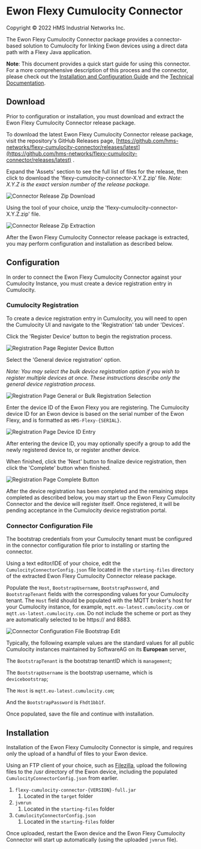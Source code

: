 # Ewon Flexy Cumulocity Connector

Copyright © 2022 HMS Industrial Networks Inc.

The Ewon Flexy Cumulocity Connector package provides a connector-based solution to Cumulocity for
linking Ewon devices using a direct data path with a Flexy Java application.

**Note**: This document provides a quick start guide for using this connector. For a more comprehensive description of this process and the connector, please check out the [Installation and Configuration Guide](https://hmsnetworks.blob.core.windows.net/www/docs/librariesprovider10/downloads-monitored/software/flexy-cumulocity-integration-installation-and-configuration-guide-v1.0.pdf?sfvrsn=1490cbd7_5) and the [Technical Documentation](https://hmsnetworks.blob.core.windows.net/www/docs/librariesprovider10/downloads-monitored/software/solution-pack---ewon-cumulocity-connector---technical-documentation.pdf).

## Download

Prior to configuration or installation, you must download and extract the Ewon Flexy Cumulocity
Connector release package.

To download the latest Ewon Flexy Cumulocity Connector release package, visit the repository's
GitHub Releases page,
[https://github.com/hms-networks/flexy-cumulocity-connector/releases/latest](https://github.com/hms-networks/flexy-cumulocity-connector/releases/latest)
.

Expand the 'Assets' section to see the full list of files for the release, then click to download
the 'flexy-cumulocity-connector-X.Y.Z.zip' file. *Note: X.Y.Z is the exact version number of the
release package.*

![Connector Release Zip Download](images/ReleaseDownload.png)

Using the tool of your choice, unzip the 'flexy-cumulocity-connector-X.Y.Z.zip' file.

![Connector Release Zip Extraction](images/ReleaseExtract.png)

After the Ewon Flexy Cumulocity Connector release package is extracted, you may perform
configuration and installation as described below.

## Configuration

In order to connect the Ewon Flexy Cumulocity Connector against your Cumulocity Instance, you must
create a device registration entry in Cumulocity.

### Cumulocity Registration

To create a device registration entry in Cumulocity, you will need to open the Cumulocity UI and
navigate to the 'Registration' tab under 'Devices'.

Click the 'Register Device' button to begin the registration process.

![Registration Page Register Device Button](images/RegistrationPage.png)

Select the 'General device registration' option.

*Note: You may select the bulk device registration option if you wish to register multiple devices
at once. These instructions describe only the general device registration process.*

![Registration Page General or Bulk Registration Selection](images/RegistrationGeneralBulk.png)

Enter the device ID of the Ewon Flexy you are registering. The Cumulocity device ID for an Ewon
device is based on the serial number of the Ewon Flexy, and is formatted as `HMS-Flexy-{SERIAL}`.

![Registration Page Device ID Entry](images/RegistrationDeviceId.png)

After entering the device ID, you may optionally specify a group to add the newly registered device
to, or register another device.

When finished, click the 'Next' button to finalize device registration, then click the 'Complete'
button when finished.

![Registration Page Complete Button](images/RegistrationComplete.png)

After the device registration has been completed and the remaining steps completed as described
below, you may start up the Ewon Flexy Cumulocity Connector and the device will register itself.
Once registered, it will be pending acceptance in the Cumulocity device registration portal.

### Connector Configuration File

The bootstrap credentials from your Cumulocity tenant must be configured in the connector
configuration file prior to installing or starting the connector.

Using a text editor/IDE of your choice, edit the `CumulocityConnectorConfig.json`
file located in the `starting-files` directory of the extracted Ewon Flexy Cumulocity Connector
release package.

Populate the `Host`, `BootstrapUsername`, `BootstrapPassword`, and `BootstrapTenant` fields with the
corresponding values for your Cumulocity tenant. The `Host` field should be populated with the
MQTT broker's host for your Cumulocity instance, for example, `mqtt.eu-latest.cumulocity.com` or
`mqtt.us-latest.cumulocity.com`. Do not include the scheme or port as they are automatically selected to be https:// and 8883.

![Connector Configuration File Bootstrap Edit](images/ConnectorConfigBootstrap.png)

Typically, the following example values are the standard values for all public Cumulocity instances maintained by SoftwareAG on its **European** server,

The `BootstrapTenant` is the bootstrap tenantID which is `management`;

The `BootstrapUsername` is the bootstrap username, which is `devicebootstrap`;

The `Host` is `mqtt.eu-latest.cumulocity.com`;

And the `BootstrapPassword` is `Fhdt1bb1f`.

Once populated, save the file and continue with installation.

## Installation

Installation of the Ewon Flexy Cumulocity Connector is simple, and requires only the upload of a
handful of files to your Ewon device.

Using an FTP client of your choice, such as [Filezilla](https://filezilla-project.org/), upload the
following files to the /usr directory of the Ewon device, including the
populated `CumulocityConnectorConfig.json` from earlier.

1. `flexy-cumulocity-connector-{VERSION}-full.jar`
    1. Located in the `target` folder
2. `jvmrun`
    1. Located in the `starting-files` folder
3. `CumulocityConnectorConfig.json`
    1. Located in the `starting-files` folder

Once uploaded, restart the Ewon device and the Ewon Flexy Cumulocity Connector will start up
automatically (using the uploaded `jvmrun` file).
